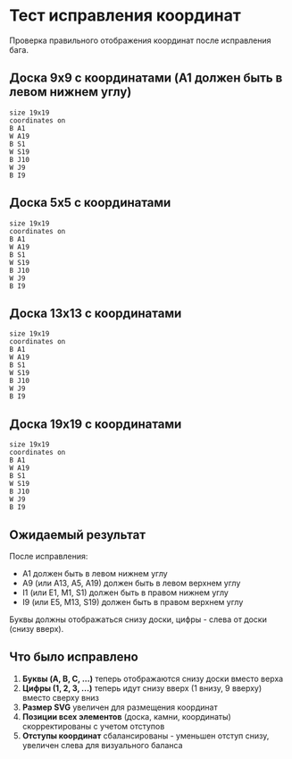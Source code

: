 # Тест исправления координат

Проверка правильного отображения координат после исправления бага.

## Доска 9x9 с координатами (A1 должен быть в левом нижнем углу)

```goboard
size 19x19
coordinates on
B A1
W A19
B S1
W S19
B J10
W J9
B I9
```

## Доска 5x5 с координатами

```goboard
size 19x19
coordinates on
B A1
W A19
B S1
W S19
B J10
W J9
B I9
```

## Доска 13x13 с координатами

```goboard
size 19x19
coordinates on
B A1
W A19
B S1
W S19
B J10
W J9
B I9
```

## Доска 19x19 с координатами

```goboard
size 19x19
coordinates on
B A1
W A19
B S1
W S19
B J10
W J9
B I9
```

## Ожидаемый результат

После исправления:
- A1 должен быть в левом нижнем углу
- A9 (или A13, A5, A19) должен быть в левом верхнем углу  
- I1 (или E1, M1, S1) должен быть в правом нижнем углу
- I9 (или E5, M13, S19) должен быть в правом верхнем углу

Буквы должны отображаться снизу доски, цифры - слева от доски (снизу вверх).

## Что было исправлено

1. **Буквы (A, B, C, ...)** теперь отображаются снизу доски вместо верха
2. **Цифры (1, 2, 3, ...)** теперь идут снизу вверх (1 внизу, 9 вверху) вместо сверху вниз
3. **Размер SVG** увеличен для размещения координат
4. **Позиции всех элементов** (доска, камни, координаты) скорректированы с учетом отступов
5. **Отступы координат** сбалансированы - уменьшен отступ снизу, увеличен слева для визуального баланса
